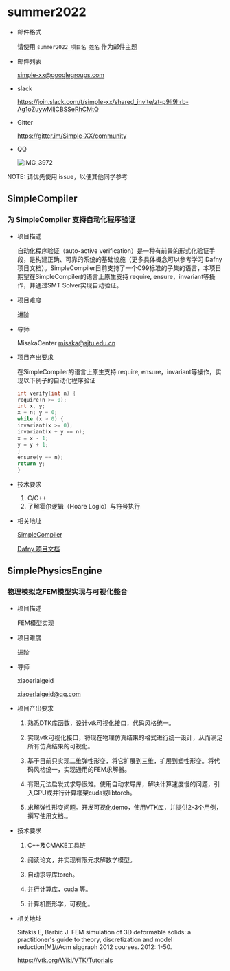 # summer2022

- 邮件格式

    请使用 `summer2022_项目名_姓名` 作为邮件主题

- 邮件列表

    simple-xx@googlegroups.com

- slack

    https://join.slack.com/t/simple-xx/shared_invite/zt-p9li9hrb-Ag1oZuywMljCBSSeRhCMtQ

- Gitter

    https://gitter.im/Simple-XX/community
    
- QQ

    ![IMG_3972](https://tva1.sinaimg.cn/large/008i3skNly1gqr4152kr6j30ku112tdb.jpg)

NOTE: 请优先使用 issue，以便其他同学参考


## SimpleCompiler

### 为 SimpleCompiler 支持自动化程序验证

- 项目描述

  自动化程序验证（auto-active verification）是一种有前景的形式化验证手段，是构建正确、可靠的系统的基础设施（更多具体概念可以参考学习 Dafny 项目文档）。SimpleCompiler目前支持了一个C99标准的子集的语言，本项目期望在SimpleCompiler的语言上原生支持 require, ensure，invariant等操作，并通过SMT Solver实现自动验证。

- 项目难度

    进阶

- 导师

    MisakaCenter misaka@sjtu.edu.cn

- 项目产出要求

    在SimpleCompiler的语言上原生支持 require, ensure，invariant等操作，实现以下例子的自动化程序验证
    
    ```c
    int verify(int n) {
    require(n >= 0);
    int x, y;
    x = n; y = 0;
    while (x > 0) {
    invariant(x >= 0);
    invariant(x + y == n);
    x = x - 1;
    y = y + 1;
    }
    ensure(y == n);
    return y;
    }
    ```


- 技术要求
    1. C/C++
    2. 了解霍尔逻辑（Hoare Logic）与符号执行

- 相关地址

    [SimpleCompiler](https://github.com/Simple-XX/SimpleCompiler)

    [Dafny 项目文档](https://dafny-lang.github.io/dafny/OnlineTutorial/guide)

    

## SimplePhysicsEngine

### 物理模拟之FEM模型实现与可视化整合

- 项目描述

    FEM模型实现

- 项目难度

    进阶

- 导师

    xiaoerlaigeid

    xiaoerlaigeid@qq.com

- 项目产出要求

    1. 熟悉DTK库函数，设计vtk可视化接口，代码风格统一。

    2. 实现vtk可视化接口，将现在物理仿真结果的格式进行统一设计，从而满足所有仿真结果的可视化。

    3. 基于目前只实现二维弹性形变，将它扩展到三维，扩展到塑性形变。将代码风格统一，实现通用的FEM求解器。

    4. 有限元法启发式求导很难。使用自动求导库，解决计算速度慢的问题，引入GPU或并行计算框架cuda或libtorch。

    5. 求解弹性形变问题。开发可视化demo，使用VTK库，并提供2-3个用例，撰写使用文档.。


- 技术要求
    1. C++及CMAKE工具链

    2. 阅读论文，并实现有限元求解数学模型。

    3. 自动求导库torch。

    4. 并行计算库，cuda 等。

    5. 计算机图形学，可视化。


- 相关地址

    Sifakis E, Barbic J. FEM simulation of 3D deformable solids: a practitioner's guide to theory, discretization and model reduction[M]//Acm siggraph 2012 courses. 2012: 1-50.

    https://vtk.org/Wiki/VTK/Tutorials

